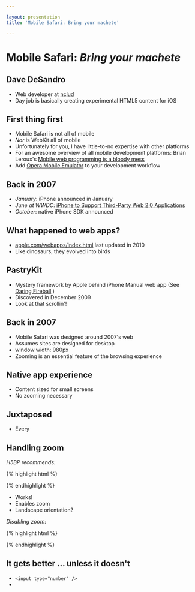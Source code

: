 ```yaml
---

layout: presentation
title: 'Mobile Safari: Bring your machete'

---
```


# Mobile Safari: _Bring your machete_

## Dave DeSandro

+ Web developer at [nclud](http://nclud.com)
+ Day job is basically creating experimental HTML5 content for iOS

## First thing first

+ Mobile Safari is not all of mobile
+ _Nor_ is WebKit all of mobile
+ Unfortunately for you, I have little-to-no expertise with other platforms
+ For an awesome overview of all mobile development platforms: Brian Leroux's [Mobile web programming is a bloody mess](http://westcoastlogic.com/slides/debug-mobile)
+ Add [Opera Mobile Emulator](http://www.opera.com/developer/tools/mobile/) to your development workflow

## Back in 2007

+ _January_: iPhone announced in January
+ _June at WWDC_: [iPhone to Support Third-Party Web 2.0 Applications](http://www.apple.com/pr/library/2007/06/11iPhone-to-Support-Third-Party-Web-2-0-Applications.html)
+ _October_: native iPhone SDK announced

## What happened to web apps?

+ [apple.com/webapps/index.html](http://www.apple.com/webapps/index.html) last updated in 2010
+ Like dinosaurs, they evolved into birds

## PastryKit

+ Mystery framework by Apple behind iPhone Manual web app (See [Daring Fireball](http://daringfireball.net/2009/12/pastrykit) )
+ Discovered in December 2009
+ Look at that scrollin'!

## Back in 2007

+ Mobile Safari was designed around 2007's web
+ Assumes sites are designed for desktop
+ window width: 980px
+ Zooming is an essential feature of the browsing experience

## Native app experience

+ Content sized for small screens
+ No zooming necessary


## Juxtaposed

+ Every

## Handling zoom

_H5BP recommends:_

{% highlight html %}

<meta name="viewport" content="width=device-width">

{% endhighlight %}

+ Works!
+ Enables zoom
+ Landscape orientation?

_Disabling zoom:_

{% highlight html %}

<meta name="viewport" content="width=device-width, maximum-scale=1.0">

{% endhighlight %}





## 



## It gets better ... unless it doesn't

+ `<input type="number" />`
+ 

